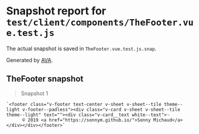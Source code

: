 # Snapshot report for `test/client/components/TheFooter.vue.test.js`

The actual snapshot is saved in `TheFooter.vue.test.js.snap`.

Generated by [AVA](https://ava.li).

## TheFooter snapshot

> Snapshot 1

    `<footer class="v-footer text-center v-sheet v-sheet--tile theme--light v-footer--padless"><div class="v-card v-sheet v-sheet--tile theme--light" text=""><div class="v-card__text white--text">␊
          © 2019 <a href="https://sonnym.github.io/">Sonny Michaud</a></div></div></footer>`

